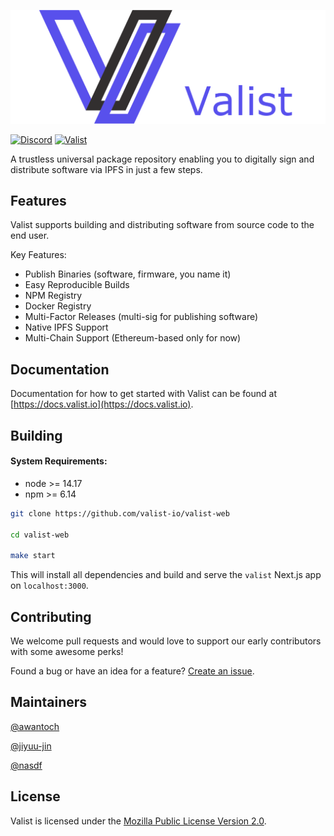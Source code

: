 [![Logo](./docs/src/img/logo-large-with-text.png)](https://valist.io)

[![Discord](https://img.shields.io/discord/785535462311591976)](https://discord.com/channels/785535462311591976)
[![Valist](https://img.shields.io/badge/valist-published-blue)](https://app.valist.io/valist)
<!-- [![FOSSA Status](https://app.fossa.com/api/projects/git%2Bgithub.com%2Fvalist-io%2Fvalist.svg?type=shield)](https://app.fossa.com/projects/git%2Bgithub.com%2Fvalist-io%2Fvalist?ref=badge_shield) -->

A trustless universal package repository enabling you to digitally sign and distribute software via IPFS in just a few steps.

## Features

Valist supports building and distributing software from source code to the end user.

Key Features:

* Publish Binaries (software, firmware, you name it)
* Easy Reproducible Builds
* NPM Registry
* Docker Registry
* Multi-Factor Releases (multi-sig for publishing software)
* Native IPFS Support
* Multi-Chain Support (Ethereum-based only for now)

## Documentation

Documentation for how to get started with Valist can be found at [https://docs.valist.io](https://docs.valist.io).

## Building

#### System Requirements:

* node >= 14.17
* npm >= 6.14


```bash
git clone https://github.com/valist-io/valist-web

cd valist-web

make start
```

This will install all dependencies and build and serve the `valist` Next.js app on `localhost:3000`.

## Contributing

We welcome pull requests and would love to support our early contributors with some awesome perks!

Found a bug or have an idea for a feature? [Create an issue](https://github.com/valist-io/valist/issues/new).

## Maintainers

[@awantoch](https://github.com/awantoch)

[@jiyuu-jin](https://github.com/jiyuu-jin)

[@nasdf](https://github.com/nasdf)

## License

Valist is licensed under the [Mozilla Public License Version 2.0](https://www.mozilla.org/en-US/MPL/2.0/).